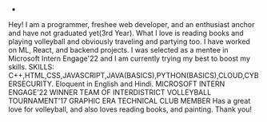 -  
Hey! 
I am a programmer, freshee web developer, and an enthusiast anchor and have not graduated yet(3rd Year). What I love is reading books and playing volleyball and obviously traveling and partying too. I have worked on ML, React, and backend projects. I was selected as a mentee in Microsoft Intern Engage'22 and I am currently trying my best to boost my skills.
SKILLS: C++,HTML,CSS,JAVASCRIPT,JAVA(BASICS),PYTHON(BASICS),CLOUD,CYBERSECURITY.
Eloquent in English and Hindi.
MICROSOFT INTERN ENGAGE'22
WINNER TEAM OF INTERDISTRICT VOLLEYBALL TOURNAMENT'17 
GRAPHIC ERA TECHNICAL CLUB MEMBER
Has a great love for volleyball, and also loves reading books, and painting.
Thank you!

<!---
Neeti960/Neeti960 is a ✨ special ✨ repository because its `README.md` (this file) appears on your GitHub profile.
You can click the Preview link to take a look at your changes.
--->
